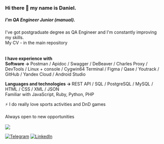 ### Hi there 👋 my name is Daniel.
##### I'm QA Engineer Junior (manual).
I've got postgraduate degree as QA Engineer and I'm constantly improving my skills.<br>
My CV - in the main repository
<br><br>
<br><b>I have experience with</b>
 <br><b> Software -> </b> Postman / Apidoc / Swagger / DeBeaver / Charles Proxy / DevTools / Linux + console / Cygwin64 Terminal / Figma / Qase / Youtrack / GitHub / Yandex Cloud / Android Studio

<b> Languages and technologies -> </b> REST API / SQL / PostgreSQL / MySQL / HTML / CSS / XML / JSON
 <br>Familiar with JavaScript, Ruby, Python, PHP

⚡ I do really love sports activities and DnD games
<br><br>Always open to new opportunities<br><br>
![](https://komarev.com/ghpvc/?username=QABard)

[![Telegram](https://img.shields.io/badge/-Telegram-090909?style=for-the-badge&logo=telegram&logoColor=27A0D9)](https://t.me/Daniel_Bard)
[![LinkedIn](https://img.shields.io/badge/-LinkedIn-090909?style=for-the-badge&logo=linkedin&logoColor=007BB6)](https://www.linkedin.com/in/danil-bardiukov)
